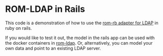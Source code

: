 # ROM-LDAP in Rails

This code is a demonstration of how to use the [rom-rb adapter for LDAP][rom-ldap] in ruby on rails.

If you would like to test it out, the model in the rails app can be used with the docker containers in [rom-ldap][rom-ldap].
Or, alternatively, you can model your own data and point to an existing LDAP server.

[rom-ldap]: https://gitlab.com/peterdavidhamilton/rom-ldap
